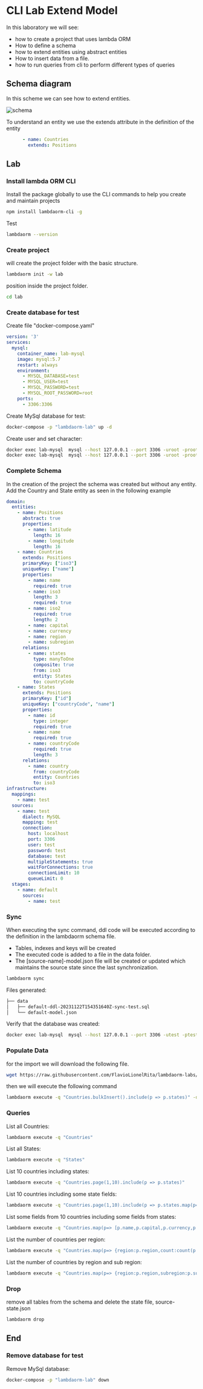 # CLI Lab Extend Model

In this laboratory we will see:

- how to create a project that uses lambda ORM
- How to define a schema
- how to extend entities using abstract entities
- How to insert data from a file.
- how to run queries from cli to perform different types of queries

## Schema diagram

In this scheme we can see how to extend entities.

![schema](schema2.svg)

To understand an entity we use the extends attribute in the definition of the entity

```yaml
      - name: Countries
        extends: Positions
```

## Lab

### Install lambda ORM CLI

Install the package globally to use the CLI commands to help you create and maintain projects

```sh
npm install lambdaorm-cli -g
```

Test

```sh
lambdaorm --version
```

### Create project

will create the project folder with the basic structure.

```sh
lambdaorm init -w lab
```

position inside the project folder.

```sh
cd lab
```

### Create database for test

Create file "docker-compose.yaml"

```yaml
version: '3'
services:
  mysql:
    container_name: lab-mysql
    image: mysql:5.7
    restart: always
    environment:
      - MYSQL_DATABASE=test
      - MYSQL_USER=test
      - MYSQL_PASSWORD=test
      - MYSQL_ROOT_PASSWORD=root
    ports:
      - 3306:3306
```

Create MySql database for test:

```sh
docker-compose -p "lambdaorm-lab" up -d
```

Create user and set character:

```sh
docker exec lab-mysql  mysql --host 127.0.0.1 --port 3306 -uroot -proot -e "GRANT ALL ON *.* TO 'test'@'%' with grant option; FLUSH PRIVILEGES;"
docker exec lab-mysql  mysql --host 127.0.0.1 --port 3306 -uroot -proot -e "ALTER DATABASE test CHARACTER SET utf8 COLLATE utf8_general_ci;"
```

### Complete Schema

In the creation of the project the schema was created but without any entity. \
Add the Country and State entity as seen in the following example

```yaml
domain:
  entities:
    - name: Positions
      abstract: true
      properties:
        - name: latitude
          length: 16
        - name: longitude
          length: 16
    - name: Countries
      extends: Positions
      primaryKey: ["iso3"]
      uniqueKey: ["name"]
      properties:
        - name: name
          required: true
        - name: iso3
          length: 3
          required: true
        - name: iso2
          required: true
          length: 2
        - name: capital
        - name: currency
        - name: region
        - name: subregion
      relations:
        - name: states
          type: manyToOne
          composite: true
          from: iso3
          entity: States
          to: countryCode
    - name: States
      extends: Positions
      primaryKey: ["id"]
      uniqueKey: ["countryCode", "name"]
      properties:
        - name: id
          type: integer
          required: true
        - name: name
          required: true
        - name: countryCode
          required: true
          length: 3
      relations:
        - name: country
          from: countryCode
          entity: Countries
          to: iso3
infrastructure:
  mappings:
    - name: test
  sources:
    - name: test
      dialect: MySQL
      mapping: test
      connection:
        host: localhost
        port: 3306
        user: test
        password: test
        database: test
        multipleStatements: true
        waitForConnections: true
        connectionLimit: 10
        queueLimit: 0
  stages:
    - name: default
      sources:
        - name: test
```

### Sync

When executing the sync command, ddl code will be executed according to the definition in the lambdaorm schema file.

- Tables, indexes and keys will be created
- The executed code is added to a file in the data folder.
- The [source-name]-model.json file will be created or updated which maintains the source state since the last synchronization.

```sh
lambdaorm sync
```

Files generated:

```sh
├── data
│   ├── default-ddl-20231122T154351640Z-sync-test.sql
│   └── default-model.json
```

Verify that the database was created:

```sh
docker exec lab-mysql  mysql --host 127.0.0.1 --port 3306 -utest -ptest -e "use test;show tables;"
```

### Populate Data

for the import we will download the following file.

```sh
wget https://raw.githubusercontent.com/FlavioLionelRita/lambdaorm-labs/main/source/countries/data.json
```

then we will execute the following command

```sh
lambdaorm execute -q "Countries.bulkInsert().include(p => p.states)" -d ./data.json
```

### Queries

List all Countries:

```sh
lambdaorm execute -q "Countries"
```

List all States:

```sh
lambdaorm execute -q "States"
```

List 10 countries including states:

```sh
lambdaorm execute -q "Countries.page(1,10).include(p => p.states)"
```

List 10 countries including some state fields:

```sh
lambdaorm execute -q "Countries.page(1,10).include(p => p.states.map(p=> [p.name,p.latitude,p.longitude]))"
```

List some fields from 10 countries including some fields from states:

```sh
lambdaorm execute -q "Countries.map(p=> [p.name,p.capital,p.currency,p.region]).page(1,10).include(p => p.states.map(p=> [p.name,p.latitude,p.longitude] ))"
```

List the number of countries per region:

```sh
lambdaorm execute -q "Countries.map(p=> {region:p.region,count:count(p.iso3)})"
```

List the number of countries by region and sub region:

```sh
lambdaorm execute -q "Countries.map(p=> {region:p.region,subregion:p.subregion,count:count(p.iso3)})"
```

### Drop

remove all tables from the schema and delete the state file, source-state.json

```sh
lambdaorm drop
```

## End

### Remove database for test

Remove MySql database:

```sh
docker-compose -p "lambdaorm-lab" down
```
